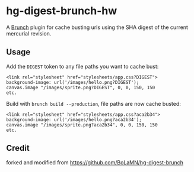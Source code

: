 hg-digest-brunch-hw
=================

A [Brunch](http://brunch.io) plugin for cache busting urls using the SHA digest of the current mercurial revision. 

## Usage

Add the `DIGEST` token to any file paths you want to cache bust:

    <link rel="stylesheet" href="stylesheets/app.css?DIGEST">
    background-image: url('/images/hello.png?DIGEST');
    canvas.image "/images/sprite.png?DIGEST", 0, 0, 150, 150
    etc.

Build with `brunch build --production`, file paths are now cache busted:

    <link rel="stylesheet" href="stylesheets/app.css?aca2b34">
    background-image: url('/images/hello.png?aca2b34');
    canvas.image "/images/sprite.png?aca2b34", 0, 0, 150, 150
    etc.


##

## Credit

forked and modified from https://github.com/BoLaMN/hg-digest-brunch
